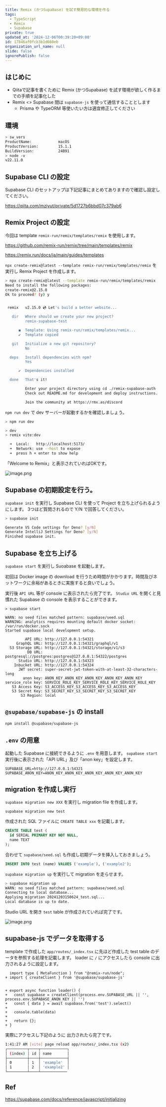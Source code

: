 ```yaml
---
title: Remix (かつSupabase) を試す簡易的な環境を作る
tags:
  - TypeScript
  - Remix
  - Supabase
private: true
updated_at: '2024-12-06T00:39:20+09:00'
id: 17846af0fcb3b1d660eb
organization_url_name: null
slide: false
ignorePublish: false
---
```


## はじめに

- Qiitaで記事を書くために Remix (かつSupabase) を試す環境が欲しく作るまでの手順を記事化した
- Remix <> Supabase 間は `supabase-js` を使って通信することとします
  - Prisma や TypeORM 等使いたい方は適宜修正してください

## 環境

```sh
> sw_vers
ProductName:            macOS
ProductVersion:         15.1.1
BuildVersion:           24B91
> node -v
v22.11.0
```

## Supabase CLI の設定

Supabase CLI のセットアップは下記記事にまとめてありますので確認し設定してください。

https://qiita.com/mziyut/private/5d1727b6bbd07c379ab6

## Remix Project の設定

今回は template `remix-run/remix/templates/remix` を使用します。

https://github.com/remix-run/remix/tree/main/templates/remix

https://remix.run/docs/ja/main/guides/templates

`npx create-remix@latest --template remix-run/remix/templates/remix` を実行し Remix Project を作成します。

```sh
> npx create-remix@latest --template remix-run/remix/templates/remix
Need to install the following packages:
create-remix@2.15.0
Ok to proceed? (y) y


 remix   v2.15.0 💿 Let's build a better website...

   dir   Where should we create your new project?
         remix-supabase-test

      ◼  Template: Using remix-run/remix/templates/remix...
      ✔  Template copied

   git   Initialize a new git repository?
         No

  deps   Install dependencies with npm?
         Yes

      ✔  Dependencies installed

  done   That's it!

         Enter your project directory using cd ./remix-supabase-auth
         Check out README.md for development and deploy instructions.

         Join the community at https://rmx.as/discord
```

`npm run dev` で dev サーバーが起動するかを確認しましょう。

```sh
> npm run dev

> dev
> remix vite:dev

  ➜  Local:   http://localhost:5173/
  ➜  Network: use --host to expose
  ➜  press h + enter to show help
```

「Welcome to Remix」と表示されていればOKです。

![image.png](https://qiita-image-store.s3.ap-northeast-1.amazonaws.com/0/55950/ae0e135d-97c9-db41-aa43-59e978953e85.png)

## Supabase の初期設定を行う。

`supabase init` を実行し Supabase CLI を使って Project を立ち上げられるようにします。
3つほど質問されるので Y/N で回答してください。

```sh
> supabase init

Generate VS Code settings for Deno? [y/N]
Generate IntelliJ Settings for Deno? [y/N]
Finished supabase init.
```

## Supabase を立ち上げる

`supabase start` を実行し Suoabase を起動します。

初回は Docker image の download を行うため時間がかかります。時間及びネットワークに余裕があるときに実施すると良いでしょう。

実行後 `API URL` 等が console に表示されたら完了です。
`Studio URL` を開くと見慣れた Supabase の console を表示することができます。

```
> supabase start

WARN: no seed files matched pattern: supabase/seed.sql
WARNING: analytics requires mounting default docker socket: /var/run/docker.sock
Started supabase local development setup.

         API URL: http://127.0.0.1:54321
     GraphQL URL: http://127.0.0.1:54321/graphql/v1
  S3 Storage URL: http://127.0.0.1:54321/storage/v1/s3
          DB URL: postgresql://postgres:postgres@127.0.0.1:54322/postgres
      Studio URL: http://127.0.0.1:54323
    Inbucket URL: http://127.0.0.1:54324
      JWT secret: super-secret-jwt-token-with-at-least-32-characters-long
        anon key: ANON_KEY_ANON_KEY_ANON_KEY_ANON_KEY_ANON_KEY
service_role key: SERVICE_ROLE_KEY_SERVICE_ROLE_KEY_SERVICE_ROLE_KEY
   S3 Access Key: S3_ACCESS_KEY_S3_ACCESS_KEY_S3_ACCESS_KEY
   S3 Secret Key: S3_SECRET_KEY_S3_SECRET_KEY_S3_SECRET_KEY
       S3 Region: local
```

## `@supabase/supabase-js` の install

```sh
npm install @supabase/supabase-js
```

## `.env` の用意

起動した Supabase に接続できるように `.env` を用意します。
`supabase start` 実行後に表示された「API URL」及び「anon key」を設定します。

```sh:.env
SUPABASE_URL=http://127.0.0.1:54321
SUPABASE_ANON_KEY=ANON_KEY_ANON_KEY_ANON_KEY_ANON_KEY_ANON_KEY
```

## migration を作成し実行

`supabase migration new XXX` を実行し migration file を作成します。

```
supabase migration new test
```

作成された SQL ファイルに `CREATE TABLE xxx` を記載します。

```sql:supabase/migrations/20241203150624_test.sql
CREATE TABLE test (
  id SERIAL PRIMARY KEY NOT NULL,
  name TEXT
);
```

合わせて `supabase/seed.sql` も作成し初期データを挿入しておきましょう。

```sql:supabase/seed.sql
INSERT INTO test (name) VALUES ('example'), ('example2');
```

`supabase migration up` を実行して migration を走らせます。

```sh
> supabase migration up
WARN: no seed files matched pattern: supabase/seed.sql
Connecting to local database...
Applying migration 20241203150624_test.sql...
Local database is up to date.
```

Studio URL を開き `test` table が作成されていれば完了です。

![image.png](https://qiita-image-store.s3.ap-northeast-1.amazonaws.com/0/55950/69eb23a5-dd67-b26e-212e-017206a23491.png)

## supabase-js でデータを取得する

template で作成した `app/routes/_index.tsx` に先ほど作成した test table のデータを参照する処理を記載します。
loader に `/` にアクセスしたら console に出力されるように設定します。

```diff_tsx:app/routes/_index.tsx
  import type { MetaFunction } from "@remix-run/node";
+ import { createClient } from '@supabase/supabase-js'


+ export async function loader() {
+   const supabase = createClient(process.env.SUPABASE_URL || '', process.env.SUPABASE_ANON_KEY || '')
+   const { data } = await supabase.from('test').select()
+
+   console.table(data)
+
+   return {};
+ }
```

実際にアクセスし下記のように 出力されたら完了です。

```sh
1:41:27 AM [vite] page reload app/routes/_index.tsx (x2)
┌─────────┬────┬────────────┐
│ (index) │ id │ name       │
├─────────┼────┼────────────┤
│ 0       │ 1  │ 'example'  │
│ 1       │ 2  │ 'example2' │
└─────────┴────┴────────────
```

## Ref

https://supabase.com/docs/reference/javascript/initializing
